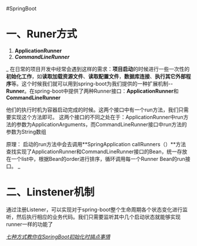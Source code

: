 #SpringBoot 

# 一、Runer方式
1. **ApplicationRunner**
2. **_CommandLineRunner_**

_
在日常的项目开发中经常会遇到这样的需求：**项目启动**的时候进行一些一次性的**初始化工作**，如**读取加载资源文件**、**读取配置文件**，**数据库连接**、**执行其它外部程序**等。这个时候我们就可以用到spring-boot为我们提供的一种扩展机制--**Runner**。在spring-boot中提供了两种Runner接口：**ApplicationRunner**和**CommandLineRunner**

他们的执行时机为容器启动完成的时候。这两个接口中有一个run方法，我们只需要实现这个方法即可。
这两个接口的不同之处在于：ApplicationRunner中run方法的参数为ApplicationArguments，而CommandLineRunner接口中run方法的参数为String数组

原理：
启动的run方法中会去调用**SpringApplication callRunners（）**方法查找实现了ApplicationRunner和CommandLineRunner接口的Bean，统一存放在一个list中，根据Bean的order进行排序，循环调用每一个Runner Bean的run接口。
_
# 二、Linstener机制
通过注册Listener，可以实现对于spring-boot整个生命周期各个状态变化进行监听，然后执行相应的业务代码。我们只需要监听其中几个启动状态就能够实现runner一样的功能了



_[七种方式教你在SpringBoot初始化时搞点事情](https://mp.weixin.qq.com/s?__biz=Mzk0NjExMjU3Mg==&mid=2247484571&idx=1&sn=09cdbdce8439670f0657451f525d8897&chksm=c30a55c8f47ddcdea0c4c1d67eb42013d6eff6a41a28a75e9314855deb8ed99bfd0825efbe41&scene=178&cur_album_id=1582225248089866241#rd)_


